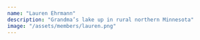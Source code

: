 ```yaml
---
name: "Lauren Ehrmann"
description: "Grandma’s lake up in rural northern Minnesota"
image: "/assets/members/lauren.png"
---
```

